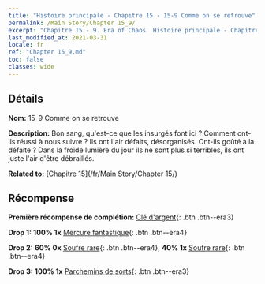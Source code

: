 ```yaml
---
title: "Histoire principale - Chapitre 15 - 15-9 Comme on se retrouve"
permalink: /Main Story/Chapter 15_9/
excerpt: "Chapitre 15 - 9. Era of Chaos  Histoire principale - Chapitre 15_9. 15-9 Comme on se retrouve"
last_modified_at: 2021-03-31
locale: fr
ref: "Chapter 15_9.md"
toc: false
classes: wide
---
```


## Détails

 **Nom:** 15-9 Comme on se retrouve

 **Description:** Bon sang, qu'est-ce que les insurgés font ici ? Comment ont-ils réussi à nous suivre ? Ils ont l'air défaits, désorganisés. Ont-ils goûté à la défaite ? Dans la froide lumière du jour ils ne sont plus si terribles, ils ont juste l'air d'être débraillés.

 **Related to:** [Chapitre 15](/fr/Main Story/Chapter 15/)

## Récompense

 **Première récompense de complétion:** [Clé d'argent](/fr/Items/con_693/){: .btn .btn--era3}

 **Drop 1:** **100% 1x** [Mercure fantastique](/fr/Items/mat_49/){: .btn .btn--era4}

 **Drop 2:** **60% 0x** [Soufre rare](/fr/Items/mat_43/){: .btn .btn--era4}, **40% 1x** [Soufre rare](/fr/Items/mat_43/){: .btn .btn--era4}

 **Drop 3:** **100% 1x** [Parchemins de sorts](/fr/Items/con_694/){: .btn .btn--era3}

